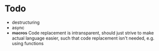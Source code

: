 # Todo

- destructuring
- async
- ~~macros~~ Code replacement is intransparent, should just strive to make actual language easier, such that code replacement isn't needed, e.g. using functions
